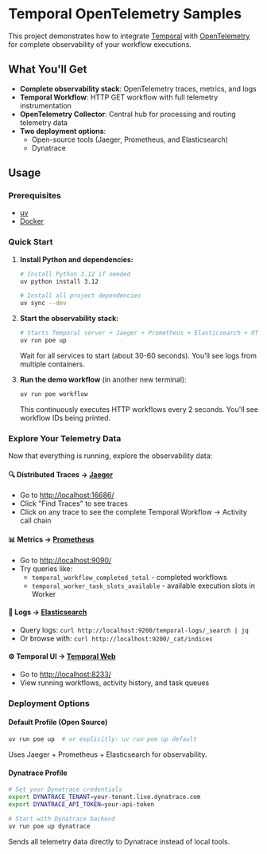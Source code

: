 # Temporal OpenTelemetry Samples

This project demonstrates how to integrate [Temporal][1] with [OpenTelemetry][2] for complete observability of your workflow executions.

## What You'll Get

- **Complete observability stack**: OpenTelemetry traces, metrics, and logs
- **Temporal Workflow**: HTTP GET workflow with full telemetry instrumentation
- **OpenTelemetry Collector**: Central hub for processing and routing telemetry data
- **Two deployment options**:
  - Open-source tools (Jaeger, Prometheus, and Elasticsearch)
  - Dynatrace

## Usage

### Prerequisites

- [uv](https://docs.astral.sh/uv/getting-started/installation/)
- [Docker](https://docs.docker.com/engine/install/)

### Quick Start

1. **Install Python and dependencies:**

    ```bash
    # Install Python 3.12 if needed
    uv python install 3.12

    # Install all project dependencies
    uv sync --dev
    ```

1. **Start the observability stack:**

    ```bash
    # Starts Temporal server + Jaeger + Prometheus + Elasticsearch + OTEL Collector
    uv run poe up
    ```

    Wait for all services to start (about 30-60 seconds). You'll see logs from multiple containers.

1. **Run the demo workflow** (in another new terminal):

    ```bash
    uv run poe workflow
    ```

    This continuously executes HTTP workflows every 2 seconds. You'll see workflow IDs being printed.

### Explore Your Telemetry Data

Now that everything is running, explore the observability data:

#### 🔍 **Distributed Traces** → [Jaeger][3]

- Go to [http://localhost:16686/](http://localhost:16686/)
- Click "Find Traces" to see traces
- Click on any trace to see the complete Temporal Workflow → Activity call chain

#### 📊 **Metrics** → [Prometheus][4]

- Go to [http://localhost:9090/](http://localhost:9090/)
- Try queries like:
  - `temporal_workflow_completed_total` - completed workflows
  - `temporal_worker_task_slots_available` - available execution slots in Worker

#### 📝 **Logs** → [Elasticsearch][5]

- Query logs: `curl http://localhost:9200/temporal-logs/_search | jq`
- Or browse with: `curl http://localhost:9200/_cat/indices`

#### ⚙️ **Temporal UI** → [Temporal Web](http://localhost:8233/)

- Go to [http://localhost:8233/](http://localhost:8233/)
- View running workflows, activity history, and task queues

### Deployment Options

#### Default Profile (Open Source)

```bash
uv run poe up  # or explicitly: uv run poe up default
```

Uses Jaeger + Prometheus + Elasticsearch for observability.

#### Dynatrace Profile

```bash
# Set your Dynatrace credentials
export DYNATRACE_TENANT=your-tenant.live.dynatrace.com
export DYNATRACE_API_TOKEN=your-api-token

# Start with Dynatrace backend
uv run poe up dynatrace
```

Sends all telemetry data directly to Dynatrace instead of local tools.

[1]: https://docs.temporal.io/encyclopedia/temporal-sdks#official-sdks
[2]: https://opentelemetry.io/docs/
[3]: https://www.jaegertracing.io/
[4]: https://prometheus.io/
[5]: https://www.elastic.co/elasticsearch
